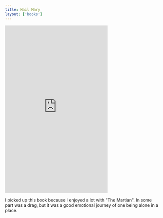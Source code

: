 ```yaml
---
title: Hail Mary
layout: ['books']
---
```

<iframe type="text/html" width="336" height="550" frameborder="0" allowfullscreen style="max-width:100%" src="https://read.amazon.com/kp/card?asin=B08FHBV4ZX&preview=inline&linkCode=kpe&ref_=cm_sw_r_kb_dp_NT8M5EBM3MW54XC5ZXR2" ></iframe>

I picked up this book because I enjoyed a lot with "The Martian". In some part was a drag, but it was a good emotional journey of one being alone in a place. 